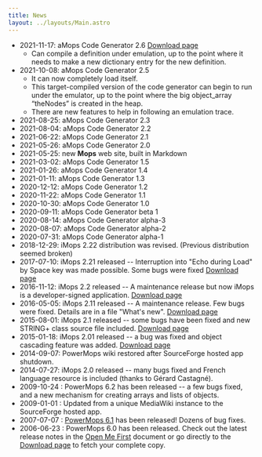 ```yaml
---
title: News
layout: ../layouts/Main.astro
---
```


- 2021-11-17: aMops Code Generator 2.6 [Download page](https://sourceforge.net/projects/powermops/files/aMops-CG/)
    - Can compile a definition under emulation, up to the point where it needs to make a new dictionary entry for the new definition.
- 2021-10-08: aMops Code Generator 2.5
    - It can now completely load itself.
    - This target-compiled version of the code generator can begin to run under the emulator, up to the point where the big object_array “theNodes” is created in the heap.
    - There are new features to help in following an emulation trace.
- 2021-08-25: aMops Code Generator 2.3 
- 2021-08-04: aMops Code Generator 2.2
- 2021-06-22: aMops Code Generator 2.1
- 2021-05-26: aMops Code Generator 2.0
- 2021-05-25: new **Mops** web site, built in Markdown
- 2021-03-02: aMops Code Generator 1.5
- 2021-01-26: aMops Code Generator 1.4
- 2021-01-11: aMops Code Generator 1.3
- 2020-12-12: aMops Code Generator 1.2
- 2020-11-22: aMops Code Generator 1.1
- 2020-10-30: aMops Code Generator 1.0
- 2020-09-11: aMops Code Generator beta 1
- 2020-08-14: aMops Code Generator alpha-3
- 2020-08-07: aMops Code Generator alpha-2
- 2020-07-31: aMops Code Generator alpha-1
- 2018-12-29: iMops 2.22 distribution was revised. (Previous distribution seemed broken)
- 2017-07-10: iMops 2.21 released -- Interruption into "Echo during Load" by Space key was made possible. Some bugs were fixed [Download page](http://sourceforge.net/projects/powermops/files/iMops/)
- 2016-11-12: iMops 2.2 released -- A maintenance release but now iMops is a developer-signed application. [Download page](http://sourceforge.net/projects/powermops/files/iMops/)
- 2016-05-05: iMops 2.11 released -- A maintenance release. Few bugs were fixed. Details are in a file "What's new". [Download page](http://sourceforge.net/projects/powermops/files/iMops/)
- 2015-08-01: iMops 2.1 released -- some bugs have been fixed and new STRING+ class source file included. [Download page](http://sourceforge.net/projects/powermops/files/iMops/)
- 2015-01-18: iMops 2.01 released -- a bug was fixed and object cascading feature was added. [Download page](http://sourceforge.net/projects/powermops/files/iMops/)
- 2014-09-07: PowerMops wiki restored after SourceForge hosted app shutdown.
- 2014-07-27: iMops 2.0 released -- many bugs fixed and French language resource is included (thanks to Gérard Castagné).
- 2009-10-24 : PowerMops 6.2 has been released -- a few bugs fixed, and a new mechanism for creating arrays and lists of objects.
- 2009-01-01 : Updated from a unique MediaWiki instance to the SourceForge hosted app.
- 2007-07-07 : [PowerMops 6.1](http://sourceforge.net/project/showfiles.php?group_id=152075&package_id=168230&release_id=521463) has been released! Dozens of bug fixes.
- 2006-06-23 : PowerMops 6.0 has been released. Check out the latest release notes in the [Open Me First](/pmops/openmefirst) document or go directly to the [Download page](https://sourceforge.net/projects/powermops/files/) to fetch your complete copy.
